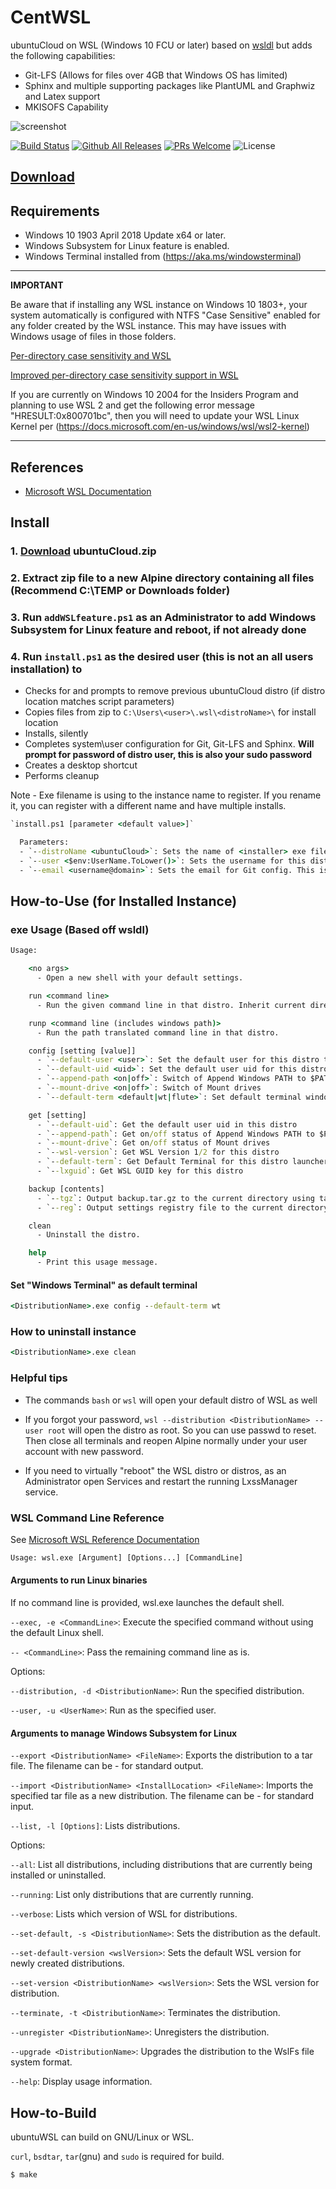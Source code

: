 # CentWSL

ubuntuCloud on WSL (Windows 10 FCU or later)
based on [wsldl](https://github.com/yuk7/wsldl)
but adds the following capabilities:

* Git-LFS (Allows for files over 4GB that Windows OS has limited)
* Sphinx and multiple supporting packages like PlantUML and Graphwiz and Latex support
* MKISOFS Capability

![screenshot](https://raw.githubusercontent.com/wiki/yuk7/wsldl/img/Arch_Alpine_Cent.png)

[![Build Status](https://img.shields.io/travis/binarylandscapes/ubuntuWSL.svg?style=flat-square)](https://travis-ci.org/binarylandscapes/ubuntuWSL)
[![Github All Releases](https://img.shields.io/github/downloads/binarylandscapes/ubuntuWSL/total.svg?style=flat-square)](https://github.com/binarylandscapes/ubuntuWSL/releases)
[![PRs Welcome](https://img.shields.io/badge/PRs-welcome-brightgreen.svg?style=flat-square)](http://makeapullrequest.com)
![License](https://img.shields.io/github/license/binarylandscapes/ubuntuWSL.svg?style=flat-square)

## [Download](https://github.com/binarylandscapes/ubuntuWSL/releases)

## Requirements

* Windows 10 1903 April 2018 Update x64 or later.
* Windows Subsystem for Linux feature is enabled.
* Windows Terminal installed from (https://aka.ms/windowsterminal)

---
**IMPORTANT**

Be aware that if installing any WSL instance on Windows 10 1803+, your system automatically is configured with NTFS "Case Sensitive" enabled for any folder created by the WSL instance. This may have issues with Windows usage of files in those folders.

[Per-directory case sensitivity and WSL](https://blogs.msdn.microsoft.com/commandline/2018/02/28/per-directory-case-sensitivity-and-wsl/)

[Improved per-directory case sensitivity support in WSL](https://devblogs.microsoft.com/commandline/improved-per-directory-case-sensitivity-support-in-wsl/)

If you are currently on Windows 10 2004 for the Insiders Program and planning to use WSL 2 and get the following error message "HRESULT:0x800701bc", then you will need to update your WSL Linux Kernel per (https://docs.microsoft.com/en-us/windows/wsl/wsl2-kernel)

---

## References

* [Microsoft WSL Documentation](https://docs.microsoft.com/en-us/windows/wsl/about)

## Install

### 1. [Download](https://github.com/binarylandscapes/ubuntuWSL/releases/latest) ubuntuCloud.zip

### 2. Extract zip file to a new Alpine directory containing all files (Recommend C:\TEMP or Downloads folder)

### 3. Run ```addWSLfeature.ps1``` as an Administrator to add Windows Subsystem for Linux feature and reboot, if not already done

### 4. Run ```install.ps1``` as the desired user (this is not an all users installation) to

* Checks for and prompts to remove previous ubuntuCloud distro (if distro location matches script parameters)
* Copies files from zip to ```C:\Users\<user>\.wsl\<distroName>\``` for install location
* Installs, silently
* Completes system\user configuration for Git, Git-LFS and Sphinx. **Will prompt for password of distro user, this is also your sudo password**
* Creates a desktop shortcut
* Performs cleanup

Note -  Exe filename is using to the instance name to register. If you rename it, you can register with a different name and have multiple installs.

```cmd
`install.ps1 [parameter <default value>]`

  Parameters:
  - `--distroName <ubuntuCloud>`: Sets the name of <installer> exe file, this must match the filename of the actual exe
  - `--user <$env:UserName.ToLower()>`: Sets the username for this distro and Git to your Windows user name that opened Powershell
  - `--email <username@domain>`: Sets the email for Git config. This is forced prompted to enter during script
```

## How-to-Use (for Installed Instance)

### exe Usage (Based off wsldl)

```cmd
Usage:

    <no args>
      - Open a new shell with your default settings.

    run <command line>
      - Run the given command line in that distro. Inherit current directory.

    runp <command line (includes windows path)>
      - Run the path translated command line in that distro.

    config [setting [value]]
      - `--default-user <user>`: Set the default user for this distro to <user>
      - `--default-uid <uid>`: Set the default user uid for this distro to <uid>
      - `--append-path <on|off>`: Switch of Append Windows PATH to $PATH
      - `--mount-drive <on|off>`: Switch of Mount drives
      - `--default-term <default|wt|flute>`: Set default terminal window

    get [setting]
      - `--default-uid`: Get the default user uid in this distro
      - `--append-path`: Get on/off status of Append Windows PATH to $PATH
      - `--mount-drive`: Get on/off status of Mount drives
      - `--wsl-version`: Get WSL Version 1/2 for this distro
      - `--default-term`: Get Default Terminal for this distro launcher
      - `--lxguid`: Get WSL GUID key for this distro

    backup [contents]
      - `--tgz`: Output backup.tar.gz to the current directory using tar command
      - `--reg`: Output settings registry file to the current directory

    clean
      - Uninstall the distro.

    help
      - Print this usage message.
```

#### Set "Windows Terminal" as default terminal

```cmd
<DistributionName>.exe config --default-term wt
```

### How to uninstall instance

```cmd
<DistributionName>.exe clean

```

### Helpful tips

* The commands `bash` or `wsl` will open your default distro of WSL as well

* If you forgot your password, `wsl --distribution <DistributionName> --user root` will open the distro as root. So you can use passwd <user> to reset. Then close all terminals and reopen Alpine normally under your user account with new password.

* If you need to virtually "reboot" the WSL distro or distros, as an Administrator open Services and restart the running LxssManager service. 


### WSL Command Line Reference

See [Microsoft WSL Reference Documentation](https://docs.microsoft.com/en-us/windows/wsl/reference)

```cmd
Usage: wsl.exe [Argument] [Options...] [CommandLine]
```

#### Arguments to run Linux binaries

If no command line is provided, wsl.exe launches the default shell.

`--exec, -e <CommandLine>`: Execute the specified command without using the default Linux shell.

`-- <CommandLine>`: Pass the remaining command line as is.

  Options:

  `--distribution, -d <DistributionName>`: Run the specified distribution.

  `--user, -u <UserName>`: Run as the specified user.

#### Arguments to manage Windows Subsystem for Linux

`--export <DistributionName> <FileName>`: Exports the distribution to a tar file.
                                          The filename can be - for standard output.

`--import <DistributionName> <InstallLocation> <FileName>`: Imports the specified tar file as a new distribution.
                                                            The filename can be - for standard input.

`--list, -l [Options]`: Lists distributions.

  Options:

  `--all`: List all distributions, including distributions that are currently
           being installed or uninstalled.

  `--running`: List only distributions that are currently running.

  `--verbose`: Lists which version of WSL for distributions.

  `--set-default, -s <DistributionName>`: Sets the distribution as the default.

  `--set-default-version <wslVersion>`: Sets the default WSL version for newly created distributions.

  `--set-version <DistributionName> <wslVersion>`: Sets the WSL version for distribution.

  `--terminate, -t <DistributionName>`: Terminates the distribution.

  `--unregister <DistributionName>`: Unregisters the distribution.

  `--upgrade <DistributionName>`: Upgrades the distribution to the WslFs file system format.

  `--help`: Display usage information.

## How-to-Build

ubuntuWSL can build on GNU/Linux or WSL.

`curl`, `bsdtar`, `tar`(gnu) and `sudo` is required for build.

```shell
$ make
```
